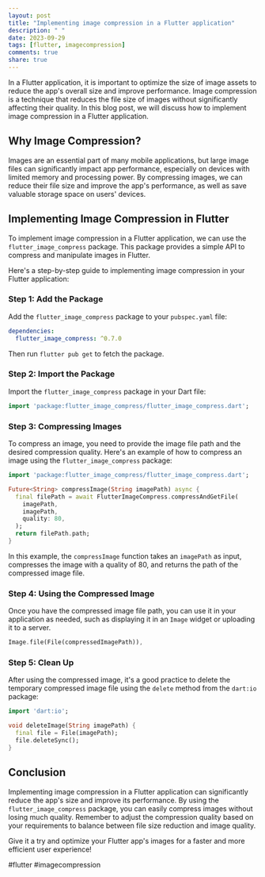 ```yaml
---
layout: post
title: "Implementing image compression in a Flutter application"
description: " "
date: 2023-09-29
tags: [flutter, imagecompression]
comments: true
share: true
---
```


In a Flutter application, it is important to optimize the size of image assets to reduce the app's overall size and improve performance. Image compression is a technique that reduces the file size of images without significantly affecting their quality. In this blog post, we will discuss how to implement image compression in a Flutter application.

## Why Image Compression?

Images are an essential part of many mobile applications, but large image files can significantly impact app performance, especially on devices with limited memory and processing power. By compressing images, we can reduce their file size and improve the app's performance, as well as save valuable storage space on users' devices.

## Implementing Image Compression in Flutter

To implement image compression in a Flutter application, we can use the `flutter_image_compress` package. This package provides a simple API to compress and manipulate images in Flutter.

Here's a step-by-step guide to implementing image compression in your Flutter application:

### Step 1: Add the Package

Add the `flutter_image_compress` package to your `pubspec.yaml` file:

```yaml
dependencies:
  flutter_image_compress: ^0.7.0
```

Then run `flutter pub get` to fetch the package.

### Step 2: Import the Package

Import the `flutter_image_compress` package in your Dart file:

```dart
import 'package:flutter_image_compress/flutter_image_compress.dart';
```

### Step 3: Compressing Images

To compress an image, you need to provide the image file path and the desired compression quality. Here's an example of how to compress an image using the `flutter_image_compress` package:

```dart
import 'package:flutter_image_compress/flutter_image_compress.dart';

Future<String> compressImage(String imagePath) async {
  final filePath = await FlutterImageCompress.compressAndGetFile(
    imagePath,
    imagePath,
    quality: 80,
  );
  return filePath.path;
}
```

In this example, the `compressImage` function takes an `imagePath` as input, compresses the image with a quality of 80, and returns the path of the compressed image file.

### Step 4: Using the Compressed Image

Once you have the compressed image file path, you can use it in your application as needed, such as displaying it in an `Image` widget or uploading it to a server.

```dart
Image.file(File(compressedImagePath)),
```

### Step 5: Clean Up

After using the compressed image, it's a good practice to delete the temporary compressed image file using the `delete` method from the `dart:io` package:

```dart
import 'dart:io';

void deleteImage(String imagePath) {
  final file = File(imagePath);
  file.deleteSync();
}
```

## Conclusion

Implementing image compression in a Flutter application can significantly reduce the app's size and improve its performance. By using the `flutter_image_compress` package, you can easily compress images without losing much quality. Remember to adjust the compression quality based on your requirements to balance between file size reduction and image quality.

Give it a try and optimize your Flutter app's images for a faster and more efficient user experience!

#flutter #imagecompression